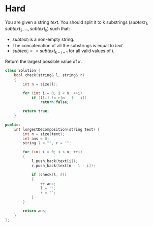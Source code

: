 # Hard

You are given a string $text$. You should split it to k substrings $(subtext_1, subtext_2, ..., subtext_k)$ such that:

- $subtext_i$ is a non-empty string.
- The concatenation of all the substrings is equal to $text$.
- $subtext_i == subtext_{k - i + 1}$ for all valid values of $i$.

Return the largest possible value of $k$.

```cpp
class Solution {
    bool check(string& l, string& r)
    {
        int n = size(l);

        for (int i = 0; i < n; ++i)
            if (l[i] != r[n - 1 - i])
                return false;

        return true;
    }
    
public:
    int longestDecomposition(string text) {
        int n = size(text);
        int ans = 0;
        string l = "", r = "";

        for (int i = 0; i < n; ++i)
        {
            l.push_back(text[i]);
            r.push_back(text[n - 1 - i]);

            if (check(l, r))
            {
                ++ ans;
                l = "";
                r = "";
            }
        }

        return ans;
    }
};
```

